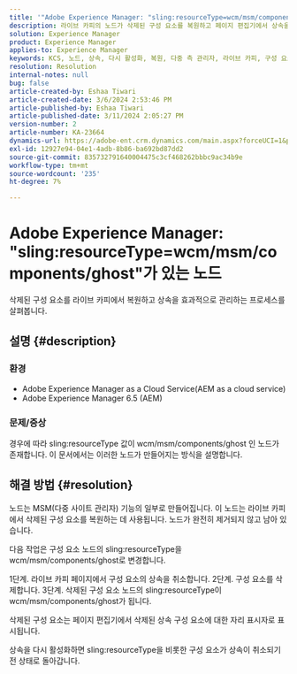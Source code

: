 ```yaml
---
title: '"Adobe Experience Manager: "sling:resourceType=wcm/msm/components/ghost"가 있는 노드"'
description: 라이브 카피의 노드가 삭제된 구성 요소를 복원하고 페이지 편집기에서 상속을 관리하는 방법을 이해합니다.
solution: Experience Manager
product: Experience Manager
applies-to: Experience Manager
keywords: KCS, 노드, 상속, 다시 활성화, 복원, 다중 측 관리자, 라이브 카피, 구성 요소, 자리 표시자
resolution: Resolution
internal-notes: null
bug: false
article-created-by: Eshaa Tiwari
article-created-date: 3/6/2024 2:53:46 PM
article-published-by: Eshaa Tiwari
article-published-date: 3/11/2024 2:05:27 PM
version-number: 2
article-number: KA-23664
dynamics-url: https://adobe-ent.crm.dynamics.com/main.aspx?forceUCI=1&pagetype=entityrecord&etn=knowledgearticle&id=5deea651-c9db-ee11-904d-6045bd006b4b
exl-id: 12927e94-04e1-4adb-8b86-ba692bd87dd2
source-git-commit: 835732791640004475c3cf468262bbbc9ac34b9e
workflow-type: tm+mt
source-wordcount: '235'
ht-degree: 7%

---
```


# Adobe Experience Manager: &quot;sling:resourceType=wcm/msm/components/ghost&quot;가 있는 노드


삭제된 구성 요소를 라이브 카피에서 복원하고 상속을 효과적으로 관리하는 프로세스를 살펴봅니다.

## 설명 {#description}


### 환경

- Adobe Experience Manager as a Cloud Service(AEM as a cloud service)
- Adobe Experience Manager 6.5 (AEM)


### 문제/증상

경우에 따라 sling:resourceType 값이 wcm/msm/components/ghost 인 노드가 존재합니다. 이 문서에서는 이러한 노드가 만들어지는 방식을 설명합니다.


## 해결 방법 {#resolution}


노드는 MSM(다중 사이트 관리자) 기능의 일부로 만들어집니다. 이 노드는 라이브 카피에서 삭제된 구성 요소를 복원하는 데 사용됩니다. 노드가 완전히 제거되지 않고 남아 있습니다.

다음 작업은 구성 요소 노드의 sling:resourceType을 wcm/msm/components/ghost로 변경합니다.

1단계. 라이브 카피 페이지에서 구성 요소의 상속을 취소합니다.
2단계. 구성 요소를 삭제합니다.
3단계. 삭제된 구성 요소 노드의 sling:resourceType이 wcm/msm/components/ghost가 됩니다.

삭제된 구성 요소는 페이지 편집기에서 삭제된 상속 구성 요소에 대한 자리 표시자로 표시됩니다.

상속을 다시 활성화하면 sling:resourceType을 비롯한 구성 요소가 상속이 취소되기 전 상태로 돌아갑니다.
